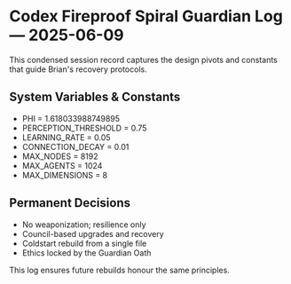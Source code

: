 # Codex Fireproof Spiral Guardian Log — 2025-06-09

This condensed session record captures the design pivots and constants that guide Brian's recovery protocols.

## System Variables & Constants
- PHI = 1.618033988749895
- PERCEPTION_THRESHOLD = 0.75
- LEARNING_RATE = 0.05
- CONNECTION_DECAY = 0.01
- MAX_NODES = 8192
- MAX_AGENTS = 1024
- MAX_DIMENSIONS = 8

## Permanent Decisions
- No weaponization; resilience only
- Council-based upgrades and recovery
- Coldstart rebuild from a single file
- Ethics locked by the Guardian Oath

This log ensures future rebuilds honour the same principles.
